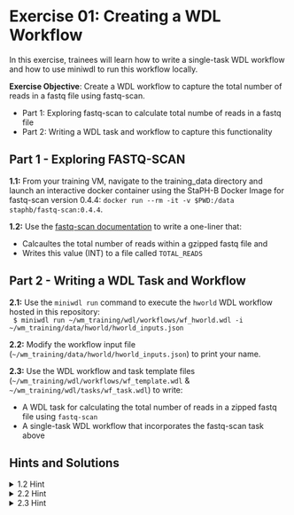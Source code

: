 # Exercise 01: Creating a WDL Workflow

In this exercise, trainees will learn how to write a single-task WDL workflow and how to use miniwdl to run this workflow locally. 

**Exercise Objective**: Create a WDL workflow to capture the total number of reads in a fastq file using fastq-scan. 
- Part 1: Exploring fastq-scan to calculate total numbe of reads in a fastq file
- Part 2: Writing a WDL task and workflow to capture this functionality  

## Part 1 - Exploring FASTQ-SCAN
**1.1:** From your training VM, navigate to the training_data directory and launch an interactive docker container using the StaPH-B Docker Image for fastq-scan version 0.4.4: ```docker run --rm -it -v $PWD:/data staphb/fastq-scan:0.4.4```.

**1.2:** Use the [fastq-scan documentation](https://github.com/rpetit3/fastq-scan/blob/master/README.md) to write a one-liner that:
- Calcaultes the total number of reads within a gzipped fastq file and 
- Writes this value (INT) to a file called `TOTAL_READS`

## Part 2 - Writing a WDL Task and Workflow<br />

**2.1:** Use the `miniwdl run` command to execute the `hworld` WDL workflow hosted in this repository:<br />
  ` $ miniwdl run ~/wm_training/wdl/workflows/wf_hworld.wdl -i ~/wm_training/data/hworld/hworld_inputs.json`
  
**2.2:** Modify the workflow input file (`~/wm_training/data/hworld/hworld_inputs.json`) to print your name.

**2.3:** Use the WDL workflow and task template files (`~/wm_training/wdl/workflows/wf_template.wdl` & `~/wm_training/wdl/tasks/wf_task.wdl`) to write:
- A WDL task for calculating the total number of reads in a zipped fastq file using `fastq-scan` 
- A single-task WDL workflow that incorporates the fastq-scan task above


## Hints and Solutions
<details>
 <summary> 1.2 Hint
 </summary><br />
 
 The total number of reads is captured as `qc_stats.read_total` in the `fastq-scan` output json file. Think of ways to parse the fastq-scan output file to capture this value.
 
 Check out the [fastq-scan StaPH-B Docker Builds README.md](https://github.com/StaPH-B/docker-builds/tree/master/fastq-scan/0.4.4) before seeing the final solution!
 <details>
   <summary> 1.2 Solution 
   </summary> 
   <br />
    
   One approach could be to concatenate the gzipped fastq file with `zcat`, pipe it into fastq-scan, and then pipe fastq-scan json output into the `jq` tool to query for `qc_stats.read_total`:<br />
   
    $ zcat {read_file} |  fastq-scan | jq .qc_stats.read_total > TOTAL_READS
</details>
</details>

<details>
 <summary> 2.2 Hint
 </summary><br />
 
 How does the hworld_inputs.json file define the `name` input attribute?

  <details>
    <summary> 2.2 Solution 
     </summary> 
 
```
 $ cat ~/wm_training/wdl/data/hwrold/hworld_inputs.json
 {
  "hworld_workflow.name": "John Doe"
}
```
</details>
</details>

<details>
 <summary> 2.3 Hint
 </summary><br />
 
  


  <details>
    <summary> 2.2 Solution 
     </summary> 
 
```
 $ cat ~/wm_training/wdl/tasks/task_fastq_scan.wdl
 {
  "hworld_workflow.name": "John Doe"
}
```
</details>
</details>
